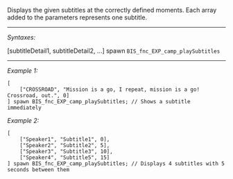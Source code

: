 Displays the given subtitles at the correctly defined moments. Each array added to the parameters represents one subtitle.


---
*Syntaxes:*

[subtitleDetail1, subtitleDetail2, ...] spawn `BIS_fnc_EXP_camp_playSubtitles`

---
*Example 1:*

```sqf
[
	["CROSSROAD", "Mission is a go, I repeat, mission is a go! Crossroad, out.", 0]
] spawn BIS_fnc_EXP_camp_playSubtitles; // Shows a subtitle immediately
```

*Example 2:*

```sqf
[
	["Speaker1", "Subtitle1", 0],
	["Speaker2", "Subtitle2", 5],
	["Speaker3", "Subtitle3", 10],
	["Speaker4", "Subtitle5", 15]
] spawn BIS_fnc_EXP_camp_playSubtitles; // Displays 4 subtitles with 5 seconds between them
```